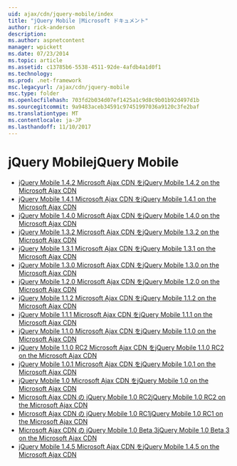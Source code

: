 ```yaml
---
uid: ajax/cdn/jquery-mobile/index
title: "jQuery Mobile |Microsoft ドキュメント"
author: rick-anderson
description: 
ms.author: aspnetcontent
manager: wpickett
ms.date: 07/23/2014
ms.topic: article
ms.assetid: c13785b6-5538-4511-92de-4afdb4a1d0f1
ms.technology: 
ms.prod: .net-framework
msc.legacyurl: /ajax/cdn/jquery-mobile
msc.type: folder
ms.openlocfilehash: 703fd2b034d07ef1425a1c9d8c9b01b92d497d1b
ms.sourcegitcommit: 9a9483aceb34591c97451997036a9120c3fe2baf
ms.translationtype: MT
ms.contentlocale: ja-JP
ms.lasthandoff: 11/10/2017
---
```

<a name="jquery-mobile"></a><span data-ttu-id="53781-102">jQuery Mobile</span><span class="sxs-lookup"><span data-stu-id="53781-102">jQuery Mobile</span></span>
====================
- [<span data-ttu-id="53781-103">jQuery Mobile 1.4.2 Microsoft Ajax CDN を</span><span class="sxs-lookup"><span data-stu-id="53781-103">jQuery Mobile 1.4.2 on the Microsoft Ajax CDN</span></span>](cdnjquerymobile142.md)
- [<span data-ttu-id="53781-104">jQuery Mobile 1.4.1 Microsoft Ajax CDN を</span><span class="sxs-lookup"><span data-stu-id="53781-104">jQuery Mobile 1.4.1 on the Microsoft Ajax CDN</span></span>](cdnjquerymobile141.md)
- [<span data-ttu-id="53781-105">jQuery Mobile 1.4.0 Microsoft Ajax CDN を</span><span class="sxs-lookup"><span data-stu-id="53781-105">jQuery Mobile 1.4.0 on the Microsoft Ajax CDN</span></span>](cdnjquerymobile140.md)
- [<span data-ttu-id="53781-106">jQuery Mobile 1.3.2 Microsoft Ajax CDN を</span><span class="sxs-lookup"><span data-stu-id="53781-106">jQuery Mobile 1.3.2 on the Microsoft Ajax CDN</span></span>](cdnjquerymobile132.md)
- [<span data-ttu-id="53781-107">jQuery Mobile 1.3.1 Microsoft Ajax CDN を</span><span class="sxs-lookup"><span data-stu-id="53781-107">jQuery Mobile 1.3.1 on the Microsoft Ajax CDN</span></span>](cdnjquerymobile131.md)
- [<span data-ttu-id="53781-108">jQuery Mobile 1.3.0 Microsoft Ajax CDN を</span><span class="sxs-lookup"><span data-stu-id="53781-108">jQuery Mobile 1.3.0 on the Microsoft Ajax CDN</span></span>](cdnjquerymobile130.md)
- [<span data-ttu-id="53781-109">jQuery Mobile 1.2.0 Microsoft Ajax CDN を</span><span class="sxs-lookup"><span data-stu-id="53781-109">jQuery Mobile 1.2.0 on the Microsoft Ajax CDN</span></span>](cdnjquerymobile120.md)
- [<span data-ttu-id="53781-110">jQuery Mobile 1.1.2 Microsoft Ajax CDN を</span><span class="sxs-lookup"><span data-stu-id="53781-110">jQuery Mobile 1.1.2 on the Microsoft Ajax CDN</span></span>](cdnjquerymobile112.md)
- [<span data-ttu-id="53781-111">jQuery Mobile 1.1.1 Microsoft Ajax CDN を</span><span class="sxs-lookup"><span data-stu-id="53781-111">jQuery Mobile 1.1.1 on the Microsoft Ajax CDN</span></span>](cdnjquerymobile111.md)
- [<span data-ttu-id="53781-112">jQuery Mobile 1.1.0 Microsoft Ajax CDN を</span><span class="sxs-lookup"><span data-stu-id="53781-112">jQuery Mobile 1.1.0 on the Microsoft Ajax CDN</span></span>](cdnjquerymobile110.md)
- [<span data-ttu-id="53781-113">jQuery Mobile 1.1.0 RC2 Microsoft Ajax CDN を</span><span class="sxs-lookup"><span data-stu-id="53781-113">jQuery Mobile 1.1.0 RC2 on the Microsoft Ajax CDN</span></span>](cdnjquerymobile110rc2.md)
- [<span data-ttu-id="53781-114">jQuery Mobile 1.0.1 Microsoft Ajax CDN を</span><span class="sxs-lookup"><span data-stu-id="53781-114">jQuery Mobile 1.0.1 on the Microsoft Ajax CDN</span></span>](cdnjquerymobile101.md)
- [<span data-ttu-id="53781-115">jQuery Mobile 1.0 Microsoft Ajax CDN を</span><span class="sxs-lookup"><span data-stu-id="53781-115">jQuery Mobile 1.0 on the Microsoft Ajax CDN</span></span>](cdnjquerymobile10.md)
- [<span data-ttu-id="53781-116">Microsoft Ajax CDN の jQuery Mobile 1.0 RC2</span><span class="sxs-lookup"><span data-stu-id="53781-116">jQuery Mobile 1.0 RC2 on the Microsoft Ajax CDN</span></span>](cdnjquerymobile10rc2.md)
- [<span data-ttu-id="53781-117">Microsoft Ajax CDN の jQuery Mobile 1.0 RC1</span><span class="sxs-lookup"><span data-stu-id="53781-117">jQuery Mobile 1.0 RC1 on the Microsoft Ajax CDN</span></span>](cdnjquerymobile10rc1.md)
- [<span data-ttu-id="53781-118">Microsoft Ajax CDN の jQuery Mobile 1.0 Beta 3</span><span class="sxs-lookup"><span data-stu-id="53781-118">jQuery Mobile 1.0 Beta 3 on the Microsoft Ajax CDN</span></span>](cdnjquerymobile10b3.md)
- [<span data-ttu-id="53781-119">jQuery Mobile 1.4.5 Microsoft Ajax CDN を</span><span class="sxs-lookup"><span data-stu-id="53781-119">jQuery Mobile 1.4.5 on the Microsoft Ajax CDN</span></span>](cdnjquerymobile145.md)

